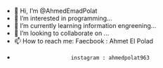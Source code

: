 - 👋 Hi, I’m @AhmedEmadPolat
- 👀 I’m interested in programming...
- 🌱 I’m currently learning information engreening...
- 💞️ I’m looking to collaborate on ...
- 📫 How to reach me:   Faecbook : Ahmet El Polad
-                       instagram : ahmedpolat963

<!---
AhmedEmadPolat/AhmedEmadPolat is a ✨ special ✨ repository because its `README.md` (this file) appears on your GitHub profile.
You can click the Preview link to take a look at your changes.
--->
